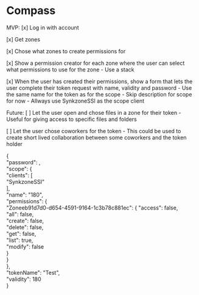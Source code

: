 # Compass
MVP:
[x] Log in with account

[x] Get zones

[x] Chose what zones to create permissions for

[x] Show a permission creator for each zone where the user can select what permissions to use for the zone
    - Use a stack

[x] When the user has created their permissions, show a form that lets the user complete their token request with name, validity and password
    - Use the same name for the token as for the scope
    - Skip description for scope for now
    - Allways use SynkzoneSSI as the scope client

Future:
[ ] Let the user open and chose files in a zone for their token
    - Useful for giving access to specific files and folders

[ ] Let the user chose coworkers for the token
    - This could be used to create short lived collaboration between some coworkers and the token holder

{                                            
    "password": <correct pass>,                                           
	"scope": {                                   
		"clients": [                                 
			"SynkzoneSSI"                                
		],                                           
		"name": "180",                               
		"permissions": {                             
			"Zoneeb91d7d0-d654-4591-9164-1c3b78c881ec": {
				"access": false,                             
				"all": false,                                
				"create": false,                             
				"delete": false,                             
				"get": false,                                
				"list": true,                                
				"modify": false                              
			}                                            
		}                                            
	},                                           
	"tokenName": "Test",                         
	"validity": 180                              
}
